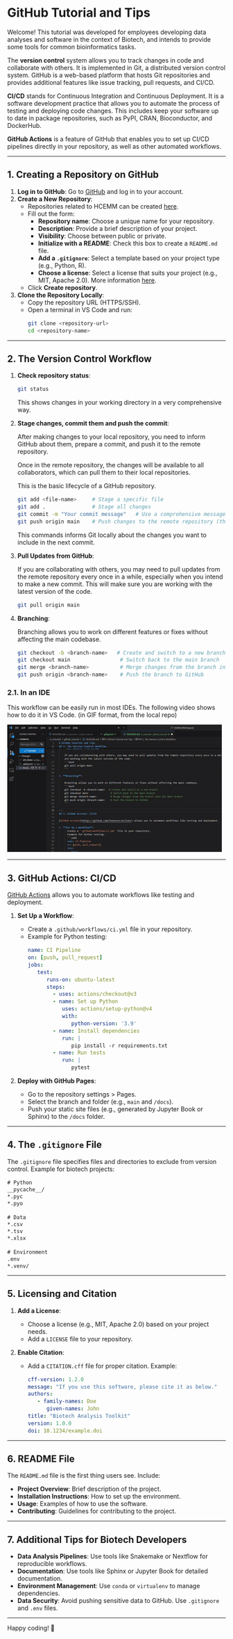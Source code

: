 # GitHub Tutorial and Tips

Welcome! This tutorial was developed for employees developing data analyses and software in the context of Biotech, and intends to provide some tools for common bioinformatics tasks.

The **version control** system allows you to track changes in code and collaborate with others. It is implemented in Git, a distributed version control system. GitHub is a web-based platform that hosts Git repositories and provides additional features like issue tracking, pull requests, and CI/CD.

**CI/CD** stands for Continuous Integration and Continuous Deployment. It is a software development practice that allows you to automate the process of testing and deploying code changes. This includes keep your software up to date in package repositories, such as PyPI, CRAN, Bioconductor, and DockerHub.

**GitHub Actions** is a feature of GitHub that enables you to set up CI/CD pipelines directly in your repository, as well as other automated workflows. 

---

## 1. Creating a Repository on GitHub  

1. **Log in to GitHub**: Go to [GitHub](https://github.com) and log in to your account.  
2. **Create a New Repository**:  
    - Repositories related to HCEMM can be created [here](https://github.com/organizations/HCEMM/repositories/new).
    - Fill out the form:  
      - **Repository name**: Choose a unique name for your repository.  
      - **Description**: Provide a brief description of your project.  
      - **Visibility**: Choose between public or private.  
      - **Initialize with a README**: Check this box to create a `README.md` file.
      - **Add a `.gitignore`**: Select a template based on your project type (e.g., Python, R).
      - **Choose a license**: Select a license that suits your project (e.g., MIT, Apache 2.0). More information [here](https://docs.github.com/en/repositories/managing-your-repositorys-settings-and-features/customizing-your-repository/licensing-a-repository).
    - Click **Create repository**.
3. **Clone the Repository Locally**:  
    - Copy the repository URL (HTTPS/SSH).  
    - Open a terminal in VS Code and run:  
      ```bash
      git clone <repository-url>
      cd <repository-name>
      ```  

---

## 2. The Version Control Workflow


1. **Check repository status**:  
    ```bash
    git status
    ```  
    This shows changes in your working directory in a very comprehensive way.

2. **Stage changes, commit them and push the commit**:

    After making changes to your local repository, you need to inform GitHub about them, prepare a commit, and push it to the remote repository. 
    
    Once in the remote repository, the changes will be available to all collaborators, which can pull them to their local repositories. 
    
    This is the basic lifecycle of a GitHub repository.
    ```bash
    git add <file-name>     # Stage a specific file
    git add .               # Stage all changes
    git commit -m "Your commit message"   # Use a comprehensive message, might be helpful for future reference!
    git push origin main    # Push changes to the remote repository (the one hosted at GitHub)
    ```
    This commands informs Git locally about the changes you want to include in the next commit.

3. **Pull Updates from GitHub**:

    If you are collaborating with others, you may need to pull updates from the remote repository every once in a while, especially when you intend to make a new commit. This will make sure you are working with the latest version of the code.  
    ```bash
    git pull origin main
    ```

4. **Branching**:

    Branching allows you to work on different features or fixes without affecting the main codebase.  
    ```bash
    git checkout -b <branch-name>   # Create and switch to a new branch
    git checkout main                # Switch back to the main branch
    git merge <branch-name>          # Merge changes from the branch into the main branch
    git push origin <branch-name>    # Push the branch to GitHub
    ```

### 2.1. In an IDE

This workflow can be easily run in most IDEs. The following video shows how to do it in VS Code. (in GIF format, from the local repo)

![GitHub Workflow in VS Code](./resources/version_control.gif)

---

## 3. GitHub Actions: CI/CD  

[GitHub Actions](https://github.com/features/actions) allows you to automate workflows like testing and deployment.

1. **Set Up a Workflow**:  
    - Create a `.github/workflows/ci.yml` file in your repository.  
    - Example for Python testing:  
      ```yaml
      name: CI Pipeline
      on: [push, pull_request]
      jobs:
         test:
            runs-on: ubuntu-latest
            steps:
              - uses: actions/checkout@v3
              - name: Set up Python
                 uses: actions/setup-python@v4
                 with:
                    python-version: '3.9'
              - name: Install dependencies
                 run: |
                    pip install -r requirements.txt
              - name: Run tests
                 run: |
                    pytest
      ```  

2. **Deploy with GitHub Pages**:  
    - Go to the repository settings > Pages.  
    - Select the branch and folder (e.g., `main` and `/docs`).  
    - Push your static site files (e.g., generated by Jupyter Book or Sphinx) to the `/docs` folder.  

---

## 4. The `.gitignore` File  

The `.gitignore` file specifies files and directories to exclude from version control. Example for biotech projects:  
```
# Python
__pycache__/
*.pyc
*.pyo

# Data
*.csv
*.tsv
*.xlsx

# Environment
.env
*.venv/
```  

---

## 5. Licensing and Citation  

1. **Add a License**:  
    - Choose a license (e.g., MIT, Apache 2.0) based on your project needs.  
    - Add a `LICENSE` file to your repository.  

2. **Enable Citation**:  
    - Add a `CITATION.cff` file for proper citation. Example:  
      ```yaml
      cff-version: 1.2.0
      message: "If you use this software, please cite it as below."
      authors:
         - family-names: Doe
            given-names: John
      title: "Biotech Analysis Toolkit"
      version: 1.0.0
      doi: 10.1234/example.doi
      ```  

---

## 6. README File  

The `README.md` file is the first thing users see. Include:  
- **Project Overview**: Brief description of the project.  
- **Installation Instructions**: How to set up the environment.  
- **Usage**: Examples of how to use the software.  
- **Contributing**: Guidelines for contributing to the project.  

---

## 7. Additional Tips for Biotech Developers  

- **Data Analysis Pipelines**: Use tools like Snakemake or Nextflow for reproducible workflows.  
- **Documentation**: Use tools like Sphinx or Jupyter Book for detailed documentation.  
- **Environment Management**: Use `conda` or `virtualenv` to manage dependencies.  
- **Data Security**: Avoid pushing sensitive data to GitHub. Use `.gitignore` and `.env` files.  

---

Happy coding! 🚀  